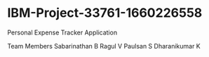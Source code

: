 # IBM-Project-33761-1660226558
Personal Expense Tracker Application

Team Members
Sabarinathan B
Ragul V
Paulsan S
Dharanikumar K
